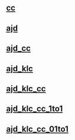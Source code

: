 ## [cc](./cc/README.md)

## [ajd](./ajd/README.md)

## [ajd_cc](./ajd_cc/README.md)

## [ajd_klc](./ajd_klc/README.md)

## [ajd_klc_cc](./ajd_klc_cc/README.md)

## [ajd_klc_cc_1to1](./ajd_klc_cc_1to1/README.md)

## [ajd_klc_cc_01to1](./ajd_klc_cc_01to1/README.md)
